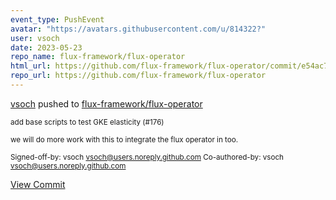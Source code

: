 ```yaml
---
event_type: PushEvent
avatar: "https://avatars.githubusercontent.com/u/814322?"
user: vsoch
date: 2023-05-23
repo_name: flux-framework/flux-operator
html_url: https://github.com/flux-framework/flux-operator/commit/e54ac7bf3d83d66259a63debabc378410cb3bde5
repo_url: https://github.com/flux-framework/flux-operator
---
```


<a href='https://github.com/vsoch' target='_blank'>vsoch</a> pushed to <a href='https://github.com/flux-framework/flux-operator' target='_blank'>flux-framework/flux-operator</a>

<small>add base scripts to test GKE elasticity (#176)

we will do more work with this to integrate the flux operator
in too.

Signed-off-by: vsoch <vsoch@users.noreply.github.com>
Co-authored-by: vsoch <vsoch@users.noreply.github.com></small>

<a href='https://github.com/flux-framework/flux-operator/commit/e54ac7bf3d83d66259a63debabc378410cb3bde5' target='_blank'>View Commit</a>